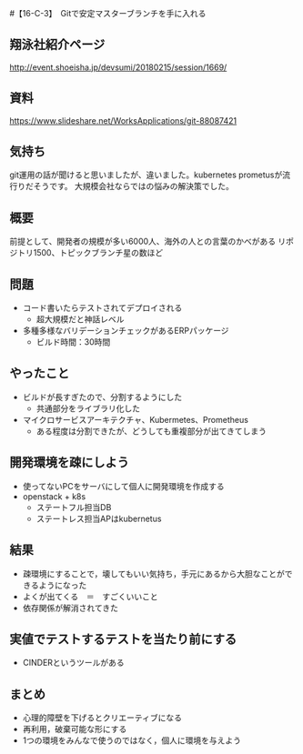 #【16-C-3】　Gitで安定マスターブランチを手に入れる

## 翔泳社紹介ページ
http://event.shoeisha.jp/devsumi/20180215/session/1669/

## 資料
https://www.slideshare.net/WorksApplications/git-88087421

## 気持ち
git運用の話が聞けると思いましたが、違いました。kubernetes prometusが流行りだそうです。
大規模会社ならではの悩みの解決策でした。

## 概要
前提として、開発者の規模が多い6000人、海外の人との言葉のかべがある
リポジトリ1500、トピックブランチ星の数ほど

## 問題
- コード書いたらテストされてデプロイされる
  - 超大規模だと神話レベル
- 多種多様なバリデーションチェックがあるERPパッケージ
  - ビルド時間：30時間

## やったこと
- ビルドが長すぎたので、分割するようにした
  - 共通部分をライブラリ化した
- マイクロサービスアーキテクチャ、Kubermetes、Prometheus
  - ある程度は分割できたが、どうしても重複部分が出てきてしまう

## 開発環境を疎にしよう
- 使ってないPCをサーバにして個人に開発環境を作成する
- openstack + k8s
  - ステートフル担当DB
  - ステートレス担当APはkubernetus

## 結果
- 疎環境にすることで，壊してもいい気持ち，手元にあるから大胆なことができるようになった　
- よくが出てくる　＝　すごくいいこと
- 依存関係が解消されてきた

## 実値でテストするテストを当たり前にする
- CINDERというツールがある

## まとめ
- 心理的障壁を下げるとクリエーティブになる
- 再利用，破棄可能な形にする
- 1つの環境をみんなで使うのではなく，個人に環境を与えよう